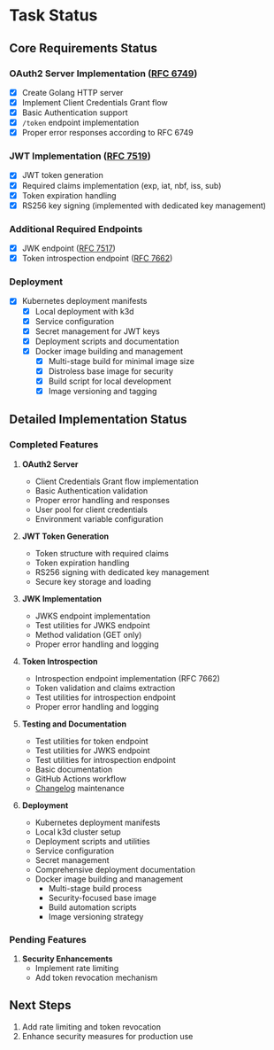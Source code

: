 # Task Status

## Core Requirements Status

### OAuth2 Server Implementation ([RFC 6749](https://datatracker.ietf.org/doc/html/rfc6749))
- [x] Create Golang HTTP server
- [x] Implement Client Credentials Grant flow
- [x] Basic Authentication support
- [x] `/token` endpoint implementation
- [x] Proper error responses according to RFC 6749

### JWT Implementation ([RFC 7519](https://datatracker.ietf.org/doc/html/rfc7519))
- [x] JWT token generation
- [x] Required claims implementation (exp, iat, nbf, iss, sub)
- [x] Token expiration handling
- [x] RS256 key signing (implemented with dedicated key management)

### Additional Required Endpoints
- [x] JWK endpoint ([RFC 7517](https://datatracker.ietf.org/doc/html/rfc7517))
- [x] Token introspection endpoint ([RFC 7662](https://datatracker.ietf.org/doc/html/rfc7662))

### Deployment
- [x] Kubernetes deployment manifests
  - [x] Local deployment with k3d
  - [x] Service configuration
  - [x] Secret management for JWT keys
  - [x] Deployment scripts and documentation
  - [x] Docker image building and management
    - [x] Multi-stage build for minimal image size
    - [x] Distroless base image for security
    - [x] Build script for local development
    - [x] Image versioning and tagging

## Detailed Implementation Status

### Completed Features
1. **OAuth2 Server**
   - Client Credentials Grant flow implementation
   - Basic Authentication validation
   - Proper error handling and responses
   - User pool for client credentials
   - Environment variable configuration

2. **JWT Token Generation**
   - Token structure with required claims
   - Token expiration handling
   - RS256 signing with dedicated key management
   - Secure key storage and loading

3. **JWK Implementation**
   - JWKS endpoint implementation
   - Test utilities for JWKS endpoint
   - Method validation (GET only)
   - Proper error handling and logging

4. **Token Introspection**
   - Introspection endpoint implementation (RFC 7662)
   - Token validation and claims extraction
   - Test utilities for introspection endpoint
   - Proper error handling and logging

5. **Testing and Documentation**
   - Test utilities for token endpoint
   - Test utilities for JWKS endpoint
   - Test utilities for introspection endpoint
   - Basic documentation
   - GitHub Actions workflow
   - [Changelog](CHANGELOG.md) maintenance

6. **Deployment**
   - Kubernetes deployment manifests
   - Local k3d cluster setup
   - Deployment scripts and utilities
   - Service configuration
   - Secret management
   - Comprehensive deployment documentation
   - Docker image building and management
     - Multi-stage build process
     - Security-focused base image
     - Build automation scripts
     - Image versioning strategy

### Pending Features
1. **Security Enhancements**
   - Implement rate limiting
   - Add token revocation mechanism

## Next Steps
1. Add rate limiting and token revocation
2. Enhance security measures for production use
